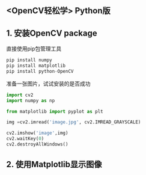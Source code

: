 ## **<OpenCV轻松学> Python版**

## 1. 安装OpenCV package

直接使用pip包管理工具

```python
pip install numpy
pip install matplotlib
pip install python-OpenCV
```

准备一张图片，试试安装的是否成功

```python
import cv2
import numpy as np

from matplotlib import pyplot as plt

img =cv2.imread('image.jpg', cv2.IMREAD_GRAYSCALE)

cv2.imshow('image',img)
cv2.waitKey(0)
cv2.destroyAllWindows()
```
## 2. 使用Matplotlib显示图像





